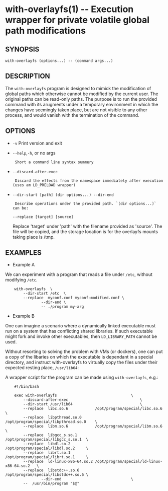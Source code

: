 with-overlayfs(1) -- Execution wrapper for private volatile global path modifications
=====================================================================================

## SYNOPSIS

``with-overlayfs (options...) -- (command args...)``

## DESCRIPTION

The `with-overlayfs` program is designed to mimick the modification of
global paths which otherwise cannot be modified by the current
user. The original paths can be read-only paths. The purpose is to run
the provided command with its arugments under a temporary environment
in which the changes have seemingly taken place, but are not visible
to any other process, and would vanish with the termination of the
command.

## OPTIONS

* `-v`
       Print version and exit

* `--help`,`-h`, or no args

	   Short a command line syntax summery

* `--discard-after-exec`

	   Discard the effects from the namespace immediately after execution (uses am LD_PRELOAD wrapper)

* `--dir-start [path] (dir options...) --dir-end`

	   Describe operations under the provided path. `(dir options...)` can be:

    `--replace [target] [source]`

    Replace 'target' under 'path' with the filename provided as 'source'.
    The file will be copied, and the storage location is for the overlayfs
	mounts taking place is /tmp.

## EXAMPLES

* Example A

We can experiment with a program that reads a file under `/etc`, without
modifying `/etc`.

```
    with-overlayfs  \
        --dir-start /etc  \
        --replace  myconf.conf myconf-modified.conf	\
                --dir-end \
                -- ./program my-arg
```

* Example B

One can imagine a scenario where a dynamically linked executable must
run on a system that has conflicting shared libraries. If such
executable might fork and invoke other executables, then
`LD_LIBRARY_PATH` cannot be used.

Without resorting to solving the problem with VMs (or dockers), one
can put a copy of the libaries on which the executable is dependant in
a special directory, and instruct with-overlayfs to virtually copy the
files under their expected resting place, `/usr/lib64`:

A wrapper script for the program can be made using `with-overlayfs`, e.g.:

```
    #!/bin/bash

    exec with-overlayfs									\
        --discard-after-exec								\
        --dir-start /usr/lib64								\
        --replace  libc.so.6			/opt/program/special/libc.so.6		\
        --replace  libpthread.so.0		/opt/program/special/libpthread.so.0	\
        --replace  libm.so.6			/opt/program/special/libm.so.6		\
        --replace  libgcc_s.so.1		/opt/program/special/libgcc_s.so.1	\
        --replace  libdl.so.2			/opt/program/special/libdl.so.2		\
        --replace  librt.so.1			/opt/program/special/librt.so.1		\
        --replace  ld-linux-x86-64.so.2 /opt/program/special/ld-linux-x86-64.so.2	\
        --replace  libstdc++.so.6		/opt/program/special/libstdc++.so.6	\
                --dir-end								\
        --	/usr/bin/program "$@"
```
